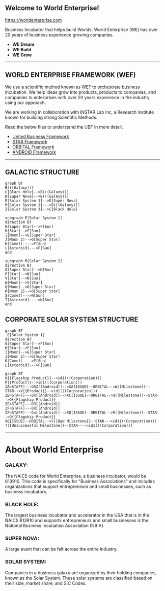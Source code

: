 ## Welcome to World Enterprise!
https://worldenterprise.com

Business Incubator that helps build Worlds. World Enterprise (WE) has over 20 years of business experience growing companies. 
- **WE Dream**
- **WE Build**
- **WE Grow**

<hr>

## WORLD ENTERPRISE FRAMEWORK (WEF)
We use a scientific method known as WEF to orchestrate business incubation.  We help ideas grow into products, products to companies, and companies to enterprises with over 20 years experience in the industry using our approach.

We are working in collaboration with INSTAR Lab Inc, a Research Institute known for building strong Scientific Methods.

Read the below files to understand the UBF in more detail.
- [United Business Framework](https://github.com/WorldEnterpriseGroup/.github/blob/gh-pages/Frameworks/UBF.md)
- [STAR Framework](https://github.com/WorldEnterpriseGroup/.github/blob/gh-pages/Frameworks/STAR.md)
- [ORBITAL Framework](https://github.com/WorldEnterpriseGroup/.github/blob/gh-pages/Frameworks/ORBITAL.md)
- [ANDROID Framework](https://github.com/WorldEnterpriseGroup/.github/blob/gh-pages/Frameworks/Android.md)

<hr>

## GALACTIC STRUCTURE

```mermaid 
graph BT
B(((Galaxy)))
C[Black Hole]-->B(((Galaxy)))
D[Super Nova]-->B(((Galaxy)))
E[Solar System 1]-->D[Super Nova]
M[Solar System 2]--->B(((Galaxy)))
Z[Solar System 3]-->C[Black Hole]

subgraph E[Solar System 1]
direction BT
G[Super Star]-->F[Sun]
H[Star]-->F[Sun]
I[Moon]-->G[Super Star]
J[Moon 2]-->G[Super Star]
K[Comet]---->F[Sun]
L[Asteroid]--->F[Sun]
end

subgraph M[Solar System 2]
direction BT
O[Super Star]-->N[Sun]
P[Star]-->N[Sun]
V[Star]-->N[Sun]
W[Moon]-->V[Star]
Q[Moon]-->O[Super Star]
R[Moon 2]-->O[Super Star]
S[Comet]--->N[Sun]
T[Asteroid]---->N[Sun]
end
```

## CORPORATE SOLAR SYSTEM STRUCTURE


```mermaid
graph BT
 E[Solar System 1]
direction BT
G[Super Star]-->F[Sun]
H[Star]-->F[Sun]
I[Moon]-->G[Super Star]
J[Moon 2]-->G[Super Star]
K[Comet]---->F[Sun]
L[Asteroid]--->F[Sun]
```

```mermaid 
graph BT
O{{Flagship Product}}-->id1(((Corporation)))
P{{Product}}-->id1(((Corporation)))
ZA>STAFF]---DRZ[(Android)]-->XA[ISSUE]--ORBITAL-->W([Milestone])--STAR-->V{{Product}}-->id1(((Corporation)))
ZB>STAFF]---DR[(Android)]-->XC[ISSUE]--ORBITAL-->Q([Milestone])--STAR-->O{{Flagship Product}}
ZE>STAFF]---DR[(Android)]
ZF>STAFF]---DR[(Android)]
ZF>STAFF]---Du[(Android)]-->XD[ISSUE]--ORBITAL-->R([Milestone])--STAR-->O{{Flagship Product}}
XE[ISSUE]--ORBITAL-->S([Bad Milestone])--STAR--->id1(((Corporation)))
T([Unsuccessful Milestone])--STAR---->id1(((Corporation)))
```

<hr>

# About World Enterprise
### **GALAXY:**
The NAICS code for World Enterprise, a business incubator, would be 813910. This code is specifically for "Business Associations" and includes organizations that support entrepreneurs and small businesses, such as business incubators. 

### **BLACK HOLE:**
The largest business incubator and accelerator in the USA that is in the NAICS 813910 and supports entrepreneurs and small businesses is the National Business Incubation Association (NBIA).

### **SUPER NOVA:**
A large event that can be felt across the entire industry.

### **SOLAR SYSTEM:**
Companies in a business galaxy are organized by their holding companies, known as the Solar System. These solar systems are classified based on their size, market share, and SIC Codes.
